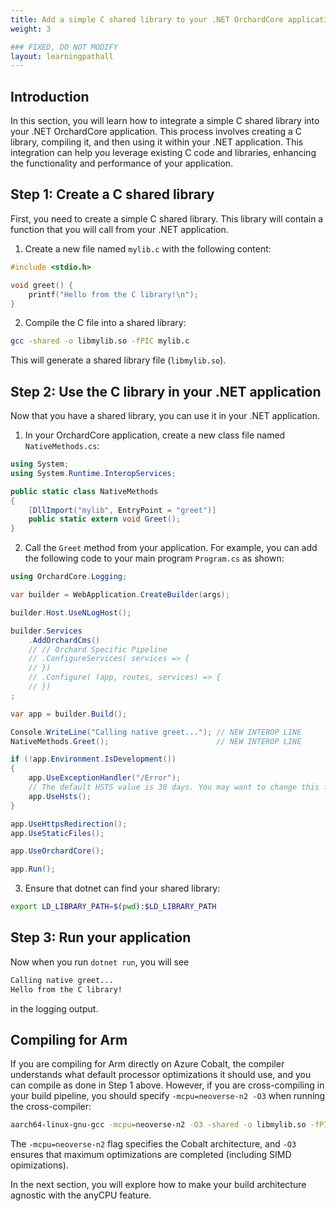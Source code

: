 ```yaml
---
title: Add a simple C shared library to your .NET OrchardCore application
weight: 3

### FIXED, DO NOT MODIFY
layout: learningpathall
---
```


## Introduction

In this section, you will learn how to integrate a simple C shared library into your .NET OrchardCore application. This process involves creating a C library, compiling it, and then using it within your .NET application. This integration can help you leverage existing C code and libraries, enhancing the functionality and performance of your application.


## Step 1: Create a C shared library

First, you need to create a simple C shared library. This library will contain a function that you will call from your .NET application.

1. Create a new file named `mylib.c` with the following content:

```c
#include <stdio.h>

void greet() {
    printf("Hello from the C library!\n");
}
```

2. Compile the C file into a shared library:

```bash
gcc -shared -o libmylib.so -fPIC mylib.c
```

   This will generate a shared library file (`libmylib.so`).

## Step 2: Use the C library in your .NET application

Now that you have a shared library, you can use it in your .NET application.

1. In your OrchardCore application, create a new class file named `NativeMethods.cs`:

```csharp
using System;
using System.Runtime.InteropServices;

public static class NativeMethods
{
    [DllImport("mylib", EntryPoint = "greet")]
    public static extern void Greet();
}
```

2. Call the `Greet` method from your application. For example, you can add the following code to your main program `Program.cs` as shown:

```csharp
using OrchardCore.Logging;

var builder = WebApplication.CreateBuilder(args);

builder.Host.UseNLogHost();

builder.Services
    .AddOrchardCms()
    // // Orchard Specific Pipeline
    // .ConfigureServices( services => {
    // })
    // .Configure( (app, routes, services) => {
    // })
;

var app = builder.Build();

Console.WriteLine("Calling native greet..."); // NEW INTEROP LINE
NativeMethods.Greet();                        // NEW INTEROP LINE

if (!app.Environment.IsDevelopment())
{
    app.UseExceptionHandler("/Error");
    // The default HSTS value is 30 days. You may want to change this for production scenarios, see https://aka.ms/aspnetcore-hsts.
    app.UseHsts();
}

app.UseHttpsRedirection();
app.UseStaticFiles();

app.UseOrchardCore();

app.Run();
```

3. Ensure that dotnet can find your shared library:

```bash
export LD_LIBRARY_PATH=$(pwd):$LD_LIBRARY_PATH
```

## Step 3: Run your application

Now when you run `dotnet run`, you will see

```bash
Calling native greet...
Hello from the C library!
```

in the logging output.

## Compiling for Arm

If you are compiling for Arm directly on Azure Cobalt, the compiler understands what default processor optimizations it should use, and you can compile as done in Step 1 above. However, if you are cross-compiling in your build pipeline, you should specify `-mcpu=neoverse-n2 -O3` when running the cross-compiler:

```bash
aarch64-linux-gnu-gcc -mcpu=neoverse-n2 -O3 -shared -o libmylib.so -fPIC mylib.c
```

The `-mcpu=neoverse-n2` flag specifies the Cobalt architecture, and `-O3` ensures that maximum optimizations are completed (including SIMD opimizations).

In the next section, you will explore how to make your build architecture agnostic with the anyCPU feature.
